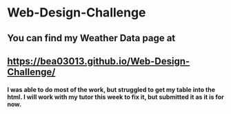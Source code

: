 # Web-Design-Challenge

## You can find my Weather Data page at
## https://bea03013.github.io/Web-Design-Challenge/



#### I was able to do most of the work, but struggled to get my table into the html. I will work with my tutor this week to fix it, but submitted it as it is for now.

